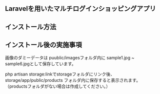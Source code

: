 ## Laravelを用いたマルチログインショッピングアプリ

## インストール方法

## インストール後の実施事項

画像のダミーデータは
puublic/imagesフォルダ内に
sample1.jpg ~ sample6.jpgとして保存しています。

php artisan storage:linkでstorageフォルダにリンク後、
storage/app/public/products
フォルダ内に保存すると表示されます。
（productsフォルダがない場合は作成してください。）
